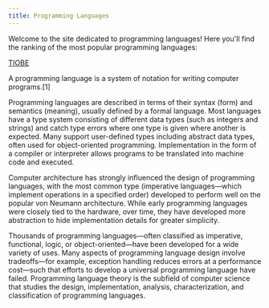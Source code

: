 ```yaml
---
title: Programming Languages
---
```


Welcome to the site dedicated to programming languages!
Here you'll find the ranking of the most popular programming languages:

[TIOBE](/ranking)

A programming language is a system of notation for writing computer programs.[1] 

Programming languages are described in terms of their syntax (form) and semantics (meaning), usually defined by a formal language. Most languages have a type system consisting of different data types (such as integers and strings) and catch type errors where one type is given where another is expected. Many support user-defined types including abstract data types, often used for object-oriented programming. Implementation in the form of a compiler or interpreter allows programs to be translated into machine code and executed. 

Computer architecture has strongly influenced the design of programming languages, with the most common type (imperative languages—which implement operations in a specified order) developed to perform well on the popular von Neumann architecture. While early programming languages were closely tied to the hardware, over time, they have developed more abstraction to hide implementation details for greater simplicity.  

Thousands of programming languages—often classified as imperative, functional, logic, or object-oriented—have been developed for a wide variety of uses. Many aspects of programming language design involve tradeoffs—for example, exception handling reduces errors at a performance cost—such that efforts to develop a universal programming language have failed. Programming language theory is the subfield of computer science that studies the design, implementation, analysis, characterization, and classification of programming languages. 